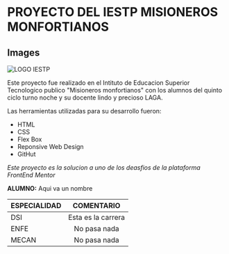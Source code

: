 # PROYECTO DEL IESTP MISIONEROS MONFORTIANOS

## Images

![LOGO IESTP](https://encrypted-tbn0.gstatic.com/images?q=tbn:ANd9GcTr8FVBquOH2CCHO2GuBuyoUIlCNIe1QabcvgeO7jL46lKwkWpYAh2fozatwKiakzt9&usqp=CAU)

Este proyecto fue realizado en el Intituto  de Educacion Superior Tecnologico publico "Misioneros monfortianos" con los alumnos del quinto ciclo turno noche  y su docente lindo y precioso LAGA.

Las herramientas utilizadas para su desarrollo fueron:

* HTML
* CSS
* Flex Box
* Reponsive Web Design
* GitHut


_Este proyecto es la solucion a uno de los deasfios de la plataforma FrontEnd Mentor_

**ALUMNO:** Aqui va un nombre

| ESPECIALIDAD  | COMENTARIO    |
| ------------- |:-------------:|
| DSI           | Esta es la carrera     |
| ENFE          | No pasa nada      |
| MECAN         | No pasa nada      |



